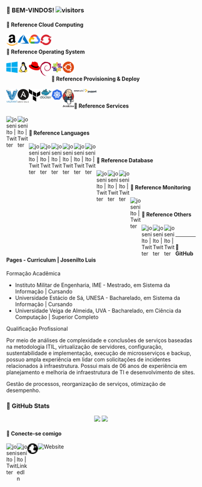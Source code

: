 ### 🚀 BEM-VINDOS! ![visitors](https://visitor-badge.glitch.me/badge?page_id=josenilto.josenilto)

#### 👻 Reference Cloud Computing

[<img title="Amazon" align="left" alt="josenilto | Twitter" width="30px" src="https://github.com/josenilto/josenilto/blob/master/imagens/icones/cloud.computing/amazon.svg" />][amazon]
[<img title="Microsoft Azure" align="left" alt="josenilto | Twitter" width="30px" src="https://github.com/josenilto/josenilto/blob/master/imagens/icones/cloud.computing/azure.svg" />][microsoftazure]
[<img title="Google Cloud" align="left" alt="josenilto | Twitter" width="30px" src="https://github.com/josenilto/josenilto/blob/master/imagens/icones/cloud.computing/google.svg" />][googlecloud]
[<img title="openstack" align="left" alt="josenilto | Twitter" width="30px" src="https://github.com/josenilto/josenilto/blob/master/imagens/icones/cloud.computing/openshift.svg" />][openstack]

[amazon]: https://aws.amazon.com/pt
[microsoftazure]: https://azure.microsoft.com/pt-br
[googlecloud]: https://cloud.google.com
[openstack]: https://releases.openstack.org

<br>

#### 👻 Reference Operating System

[<img title="Windows" align="left" alt="josenilto | Twitter" width="30px" src="https://github.com/josenilto/josenilto/blob/master/imagens/icones/operating.system/microsoft.svg" />][windows]
[<img title="Linux" align="left" alt="josenilto | Twitter" width="30px" src="https://github.com/josenilto/josenilto/blob/master/imagens/icones/operating.system/linux.svg" />][linux]
[<img title="Red Hat" align="left" alt="josenilto | Twitter" width="30px" src="https://github.com/josenilto/josenilto/blob/master/imagens/icones/operating.system/redhat.svg" />][redhat]
[<img title="Debian" align="left" alt="josenilto | Twitter" width="30px" src="https://github.com/josenilto/josenilto/blob/master/imagens/icones/operating.system/debian.svg" />][debian]
[<img title="CentOs" align="left" alt="josenilto | Twitter" width="30px" src="https://github.com/josenilto/josenilto/blob/master/imagens/icones/operating.system/centos.svg" />][centos]
[<img title="Ubuntu" align="left" alt="josenilto | Twitter" width="30px" src="https://github.com/josenilto/josenilto/blob/master/imagens/icones/operating.system/ubuntu.svg" />][ubuntu]

[windows]: https://docs.microsoft.com/en-us/windows/release-information
[linux]: https://wiki.ubuntu.com/Releases
[redhat]: https://access.redhat.com/articles/3078
[debian]: https://www.debian.org/releases
[centos]: https://www.centos.org/download
[ubuntu]: https://releases.ubuntu.com/

<br>

#### 👻 Reference Provisioning & Deploy

[<img title="Vagrant" align="left" alt="josenilto | Twitter" width="30px" src="https://github.com/josenilto/josenilto/blob/master/imagens/icones/provisioning.deploy/vagrant.svg" />][vagrant]
[<img title="Ansible" align="left" alt="josenilto | Twitter" width="30px" src="https://github.com/josenilto/josenilto/blob/master/imagens/icones/provisioning.deploy/ansible.svg" />][ansible]
[<img title="Terraform" align="left" alt="josenilto | Twitter" width="30px" src="https://github.com/josenilto/josenilto/blob/master/imagens/icones/provisioning.deploy/terraform.svg" />][terraform]
[<img title="Docker" align="left" alt="josenilto | Twitter" width="30px" src="https://github.com/josenilto/josenilto/blob/master/imagens/icones/provisioning.deploy/docker.svg" />][docker]
[<img title="Kubernetes" align="left" alt="josenilto | Twitter" width="30px" src="https://github.com/josenilto/josenilto/blob/master/imagens/icones/provisioning.deploy/kubernets.svg" />][kubernetes]
[<img title="Jenkins" align="left" alt="josenilto | Twitter" width="30px" src="https://github.com/josenilto/josenilto/blob/master/imagens/icones/provisioning.deploy/jenkins.svg" />][jenkins]
[<img title="SonarQube" align="left" alt="josenilto | Twitter" width="30px" src="https://github.com/josenilto/josenilto/blob/master/imagens/icones/provisioning.deploy/sonarqube.svg" />][sonarqube]
[<img title="Puppet" align="left" alt="josenilto | Twitter" width="30px" src="https://github.com/josenilto/josenilto/blob/master/imagens/icones/provisioning.deploy/puppet.svg" />][puppet]

[vagrant]: https://www.vagrantup.com/downloads.html
[ansible]: https://docs.ansible.com/ansible/latest/index.html
[terraform]: https://www.terraform.io/downloads.html
[docker]: https://www.docker.com
[kubernetes]: https://kubernetes.io
[jenkins]: https://www.jenkins.io
[sonarqube]: https://www.sonarqube.org/downloads
[puppet]: https://puppet.com/docs/puppet/7.1/release_notes_puppet.html

<br>

#### 👻 Reference Services

[<img title="Apache" align="left" alt="josenilto | Twitter" width="30px" src="https://cdn.jsdelivr.net/npm/simple-icons@v4/icons/apache.svg" />][apache]
[<img title="Nginx" align="left" alt="josenilto | Twitter" width="30px" src="https://cdn.jsdelivr.net/npm/simple-icons@v4/icons/nginx.svg" />][nginx]

[apache]: https://httpd.apache.org/dev/release.html
[nginx]: https://nginx.org

<br>

#### 👻 Reference Languages

[<img title="HTML" align="left" alt="josenilto | Twitter" width="30px" src="https://cdn.jsdelivr.net/npm/simple-icons@v4/icons/html5.svg" />][html]
[<img title="CSS" align="left" alt="josenilto | Twitter" width="30px" src="https://cdn.jsdelivr.net/npm/simple-icons@v4/icons/css3.svg" />][css]
[<img title="Java" align="left" alt="josenilto | Twitter" width="30px" src="https://cdn.jsdelivr.net/npm/simple-icons@v4/icons/java.svg" />][java]
[<img title="Python" align="left" alt="josenilto | Twitter" width="30px" src="https://cdn.jsdelivr.net/npm/simple-icons@v4/icons/python.svg" />][python]
[<img title="Php" align="left" alt="josenilto | Twitter" width="30px" src="https://cdn.jsdelivr.net/npm/simple-icons@v4/icons/php.svg" />][php]
[<img title="Bootstrap" align="left" alt="josenilto | Twitter" width="30px" src="https://cdn.jsdelivr.net/npm/simple-icons@v4/icons/bootstrap.svg" />][bootstrap]

[html]: https://www.w3.org/2014/10/html5-rec.html.en
[css]: https://www.w3.org/Style/CSS20/
[java]: https://www.oracle.com/java/technologies/javase-downloads.html
[python]: https://www.python.org/downloads
[php]: https://www.php.net/releases/index.php
[bootstrap]: https://getbootstrap.com/docs/versions

<br>

#### 👻 Reference Database

[<img title="MySQL" align="left" alt="josenilto | Twitter" width="30px" src="https://cdn.jsdelivr.net/npm/simple-icons@v4/icons/mysql.svg" />][mysql]
[<img title="PostgreSQL" align="left" alt="josenilto | Twitter" width="30px" src="https://cdn.jsdelivr.net/npm/simple-icons@v4/icons/postgresql.svg" />][postgresql]
[<img title="mongoDB" align="left" alt="josenilto | Twitter" width="30px" src="https://cdn.jsdelivr.net/npm/simple-icons@v4/icons/mongodb.svg" />][mongodb]

[mysql]: https://dev.mysql.com/doc/relnotes
[postgresql]: https://www.postgresql.org/docs/release
[mongodb]: https://docs.mongodb.com/manual/release-notes

<br>

#### 👻 Reference Monitoring 

[<img title="Grafana" align="left" alt="josenilto | Twitter" width="30px" src="https://cdn.jsdelivr.net/npm/simple-icons@v4/icons/grafana.svg" />][grafana]

[grafana]: https://grafana.com/docs/grafana/latest/release-notes/

<br>

#### 👻 Reference Others

[<img title="Laravel" align="left" alt="josenilto | Twitter" width="30px" src="https://cdn.jsdelivr.net/npm/simple-icons@v3/icons/laravel.svg" />][laravel]
[<img title="Drupal" align="left" alt="josenilto | Twitter" width="30px" src="https://cdn.jsdelivr.net/npm/simple-icons@v3/icons/drupal.svg" />][drupal]
[<img title="WordPress" align="left" alt="josenilto | Twitter" width="30px" src="https://cdn.jsdelivr.net/npm/simple-icons@v3/icons/wordpress.svg" />][wordpress]

[laravel]: https://laravel.com/docs/5.5/releases
[drupal]: https://www.drupal.org/project/drupal/releases
[wordpress]: https://wordpress.org/download/releases

<br>

---

#### 📝 GitHub Pages - Curriculum | Josenilto Luis

Formação Acadêmica

- Instituto Militar de Engenharia, IME - Mestrado, em Sistema da Informação | Cursando
- Universidade Estácio de Sá, UNESA - Bacharelado, em Sistema da Informação | Cursando
- Universidade Veiga de Almeida, UVA - Bacharelado, em Ciência da Computação | Superior Completo

Qualificação Profissional

Por meio de análises de complexidade e conclusões de serviços baseadas na metodologia ITIL, virtualização de servidores, configuração, sustentabilidade e implementação, execução de microsserviços e backup, possuo ampla experiência em lidar com solicitações de incidentes relacionados à infraestrutura. Possui mais de 06 anos de experiência em planejamento e melhoria de infraestrutura de TI e desenvolvimento de sites.

Gestão de processos, reorganização de serviços, otimização de desempenho.

### 🔨 GitHub Stats

<div align="center">

<img src="https://github-readme-stats.vercel.app/api?username=josenilto&show_icons=true&line_height=45&include_all_commits=true" /> <img src="https://github-readme-stackoverflow.vercel.app/?userID=14906940"  />

</div>

#### 🤙 Conecte-se comigo

[<img title="WhatsApp" align="left" alt="josenilto | Twitter" width="28px" src="https://cdn.jsdelivr.net/npm/simple-icons@v3/icons/whatsapp.svg" />][whatsapp]
[<img title="Linkedin" align="left" alt="josenilto | LinkedIn" width="28px" src="https://cdn.jsdelivr.net/npm/simple-icons@v3/icons/linkedin.svg" />][linkedin]
[<img title="Usuporte" align="left" alt="josenilto | Twitter" width="28px" src="https://raw.githubusercontent.com/iconic/open-iconic/master/svg/globe.svg" />][website]

![Website](https://img.shields.io/website?label=usuporte.com.br&style=for-the-badge&url=https://usuporte.com.br)

[whatsapp]: https://api.whatsapp.com/send?phone=5521981918601&text=Ol%C3%A1%20bem-vindo!%20Ao%20whatsapp%20do%20Josenilto
[linkedin]: https://br.linkedin.com/in/josenilto?trk=profile-badge
[website]: https://www.usuporte.com.br
